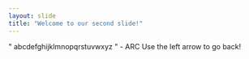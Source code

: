```yaml
---
layout: slide
title: "Welcome to our second slide!"
---
```

" abcdefghijklmnopqrstuvwxyz " - ARC
Use the left arrow to go back!

